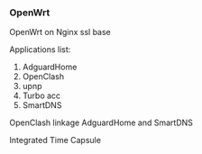 ### OpenWrt

OpenWrt on Nginx ssl base


Applications list:

1. AdguardHome
2. OpenClash
3. upnp
4. Turbo acc
5. SmartDNS

OpenClash linkage AdguardHome and SmartDNS

Integrated Time Capsule